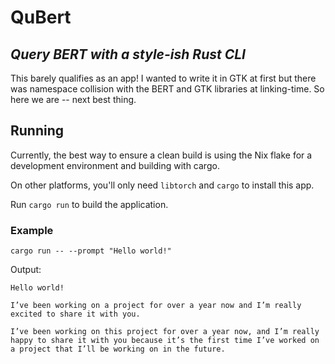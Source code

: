 # QuBert
## *Query BERT with a style-ish Rust CLI*

This barely qualifies as an app! I wanted to write it in GTK at first but there was namespace collision with the BERT and GTK libraries at linking-time. So here we are -- next best thing.

## Running
Currently, the best way to ensure a clean build is using the Nix flake for a development environment and building with cargo.

On other platforms, you'll only need `libtorch` and `cargo` to install this app. 

Run `cargo run` to build the application.

### Example

```
cargo run -- --prompt "Hello world!"
```

Output:

```
Hello world!

I’ve been working on a project for over a year now and I’m really excited to share it with you.

I’ve been working on this project for over a year now, and I’m really happy to share it with you because it’s the first time I’ve worked on a project that I’ll be working on in the future.
```